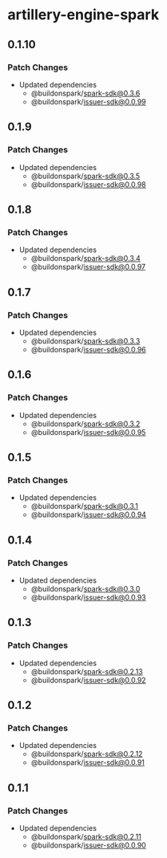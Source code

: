 # artillery-engine-spark

## 0.1.10

### Patch Changes

- Updated dependencies
  - @buildonspark/spark-sdk@0.3.6
  - @buildonspark/issuer-sdk@0.0.99

## 0.1.9

### Patch Changes

- Updated dependencies
  - @buildonspark/spark-sdk@0.3.5
  - @buildonspark/issuer-sdk@0.0.98

## 0.1.8

### Patch Changes

- Updated dependencies
  - @buildonspark/spark-sdk@0.3.4
  - @buildonspark/issuer-sdk@0.0.97

## 0.1.7

### Patch Changes

- Updated dependencies
  - @buildonspark/spark-sdk@0.3.3
  - @buildonspark/issuer-sdk@0.0.96

## 0.1.6

### Patch Changes

- Updated dependencies
  - @buildonspark/spark-sdk@0.3.2
  - @buildonspark/issuer-sdk@0.0.95

## 0.1.5

### Patch Changes

- Updated dependencies
  - @buildonspark/spark-sdk@0.3.1
  - @buildonspark/issuer-sdk@0.0.94

## 0.1.4

### Patch Changes

- Updated dependencies
  - @buildonspark/spark-sdk@0.3.0
  - @buildonspark/issuer-sdk@0.0.93

## 0.1.3

### Patch Changes

- Updated dependencies
  - @buildonspark/spark-sdk@0.2.13
  - @buildonspark/issuer-sdk@0.0.92

## 0.1.2

### Patch Changes

- Updated dependencies
  - @buildonspark/spark-sdk@0.2.12
  - @buildonspark/issuer-sdk@0.0.91

## 0.1.1

### Patch Changes

- Updated dependencies
  - @buildonspark/spark-sdk@0.2.11
  - @buildonspark/issuer-sdk@0.0.90
